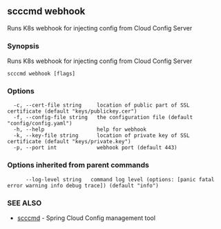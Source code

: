 ## scccmd webhook

Runs K8s webhook for injecting config from Cloud Config Server

### Synopsis

Runs K8s webhook for injecting config from Cloud Config Server

```
scccmd webhook [flags]
```

### Options

```
  -c, --cert-file string     location of public part of SSL certificate (default "keys/publickey.cer")
  -f, --config-file string   the configuration file (default "config/config.yaml")
  -h, --help                 help for webhook
  -k, --key-file string      location of private key of SSL certificate (default "keys/private.key")
  -p, --port int             webhook port (default 443)
```

### Options inherited from parent commands

```
      --log-level string   command log level (options: [panic fatal error warning info debug trace]) (default "info")
```

### SEE ALSO

* [scccmd](scccmd.md)	 - Spring Cloud Config management tool

